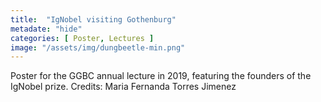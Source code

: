 ```yaml
---
title:  "IgNobel visiting Gothenburg"
metadate: "hide"
categories: [ Poster, Lectures ]
image: "/assets/img/dungbeetle-min.png"
---
```

Poster for the GGBC annual lecture in 2019, featuring the founders of the IgNobel prize. Credits: Maria Fernanda Torres Jimenez
